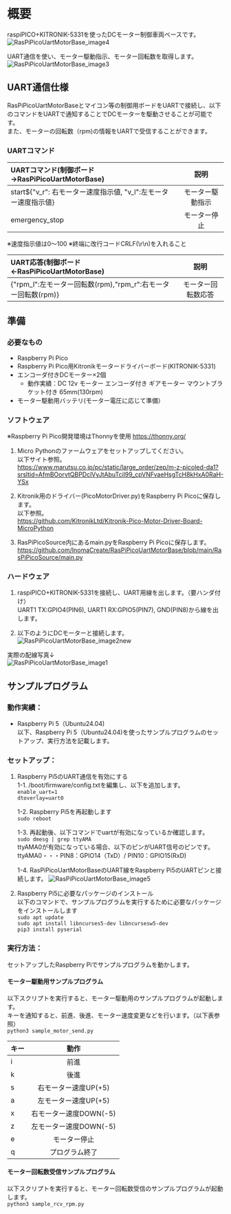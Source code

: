 # 概要
raspiPICO+KITRONIK-5331を使ったDCモーター制御車両ベースです。  
![RasPiPicoUartMotorBase_image4](https://github.com/user-attachments/assets/601968ce-726d-4a36-ae15-d4004a7905f6)

UART通信を使い、モーター駆動指示、モーター回転数を取得します。
![RasPiPicoUartMotorBase_image3](https://github.com/user-attachments/assets/7c371001-c640-49a7-a114-c1c4d8a5f2f6)


## UART通信仕様
RasPiPicoUartMotorBaseとマイコン等の制御用ボードをUARTで接続し、以下のコマンドをUARTで通知することでDCモーターを駆動させることが可能です。  
また、モーターの回転数（rpm)の情報をUARTで受信することができます。

### UARTコマンド
| UARTコマンド(制御ボード→RasPiPicoUartMotorBase) | 説明 |
|:---|:---:|
|start${"v_r": 右モーター速度指示値, "v_l":左モーター速度指示値} |モーター駆動指示   |  
|emergency_stop|モーター停止 |

※速度指示値は0〜100 ※終端に改行コードCRLF(\r\n)を入れること

| UART応答(制御ボード←RasPiPicoUartMotorBase) | 説明 |
|:---|:---:|
|{"rpm_l":左モーター回転数(rpm),"rpm_r":右モーター回転数(rpm)} |モーター回転数応答 |  

## 準備
### 必要なもの
- Raspberry Pi Pico
- Raspberry Pi Pico用Kitronikモータードライバーボード(KITRONIK-5331)
- エンコーダ付きDCモーター×2個
  - 動作実績：DC 12v モーター エンコーダ付き ギアモーター マウントブラケット付き 65mm(130rpm)
- モーター駆動用バッテリ(モーター電圧に応じて準備）
  
### ソフトウェア
※Raspberry Pi Pico開発環境はThonnyを使用
https://thonny.org/

1. Micro Pythonのファームウェアをセットアップしてください。  
以下サイト参照。  
https://www.marutsu.co.jp/pc/static/large_order/zep/m-z-picoled-da1?srsltid=AfmBOorvtQBPDclVyJtAbuTcil99_cpVNFvaeHsgTcH8kHxA0RaH-YSx  

3. Kitronik用のドライバー(PicoMotorDriver.py)をRaspberry Pi Picoに保存します。    
以下参照。  
https://github.com/KitronikLtd/Kitronik-Pico-Motor-Driver-Board-MicroPython

4. RasPiPicoSource内にあるmain.pyをRaspberry Pi Picoに保存します。  
https://github.com/InomaCreate/RasPiPicoUartMotorBase/blob/main/RasPiPicoSource/main.py

### ハードウェア
1. raspiPICO+KITRONIK-5331を接続し、UART用線を出します。（要ハンダ付け）  
UART1 TX:GPIO4(PIN6), UART1 RX:GPIO5(PIN7), GND(PIN8)から線を出します。  

2. 以下のようにDCモーターと接続します。  
![RasPiPicoUartMotorBase_image2new](https://github.com/user-attachments/assets/04025d7a-b2d4-4569-aa64-365379b41678)

実際の配線写真↓  
![RasPiPicoUartMotorBase_image1](https://github.com/user-attachments/assets/9220c1c1-db41-4a36-9869-cbe299753796)



## サンプルプログラム
### 動作実績：
- Raspberry Pi 5（Ubuntu24.04)  
以下、Raspberry Pi 5（Ubuntu24.04)を使ったサンプルプログラムのセットアップ、実行方法を記載します。  

### セットアップ：
1. Raspberry Pi5のUART通信を有効にする  
   1-1. /boot/firmware/config.txtを編集し、以下を追加します。  
   ```enable_uart=1```  
   ```dtoverlay=uart0```  

   1-2. Raspberry Pi5を再起動します  
   ```sudo reboot```
    
   1-3. 再起動後、以下コマンドでuartが有効になっているか確認します。  
   ```sudo dmesg | grep ttyAMA```  
   ttyAMA0が有効になっている場合、以下のピンがUART信号のピンです。  
   ttyAMA0・・・PIN8：GPIO14（TxD）/ PIN10：GPIO15(RxD)  

   1-4. RasPiPicoUartMotorBaseのUART線をRaspberry Pi5のUARTピンと接続します。
   ![RasPiPicoUartMotorBase_image5](https://github.com/user-attachments/assets/a5f7ab8e-4351-4c18-8c67-189dea765469)
   

   
3. Raspberry Pi5に必要なパッケージのインストール  
以下のコマンドで、サンプルプログラムを実行するために必要なパッケージをインストールします  
```sudo apt update```  
```sudo apt install libncurses5-dev libncursesw5-dev```  
```pip3 install pyserial```  


### 実行方法：
セットアップしたRaspberry Piでサンプルプログラムを動かします。  
#### モーター駆動用サンプルプログラム
以下スクリプトを実行すると、モーター駆動用のサンプルプログラムが起動します。  
キーを通知すると、前進、後進、モーター速度変更などを行います。（以下表参照）  
```python3 sample_motor_send.py```  

| キー | 動作 |
|:---|:---:|
| i | 前進 |
| k | 後進 |
| s | 右モーター速度UP(+5) |
| a | 左モーター速度UP(+5) |
| x | 右モーター速度DOWN(-5) |
| z | 左モーター速度DOWN(-5) |
| e | モーター停止 |
| q | プログラム終了 |



#### モーター回転数受信サンプルプログラム
以下スクリプトを実行すると、モーター回転数受信のサンプルプログラムが起動します。  
```python3 sample_rcv_rpm.py``` 

